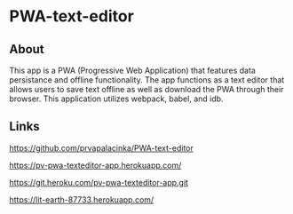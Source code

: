 # PWA-text-editor

## About
This app is a PWA (Progressive Web Application) that features data persistance and offline functionality. The app functions as a text editor that allows users to save text offline as well as download the PWA through their browser. This application utilizes webpack, babel, and idb. 

## Links

https://github.com/prvapalacinka/PWA-text-editor

https://pv-pwa-texteditor-app.herokuapp.com/

https://git.heroku.com/pv-pwa-texteditor-app.git

https://lit-earth-87733.herokuapp.com/

